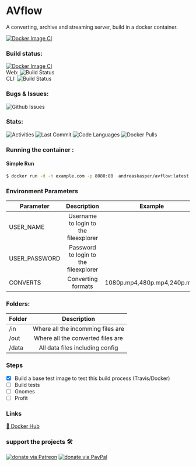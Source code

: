 # AVflow
A converting, archive and streaming server, build in a docker container.

[![Docker Image CI](https://github.com/andreaskasper/AVflow/actions/workflows/docker-ci.yml/badge.svg)](https://github.com/andreaskasper/AVflow/actions/workflows/docker-ci.yml)

### Build status:
[![Docker Image CI](https://github.com/andreaskasper/AVflow/actions/workflows/docker-ci.yml/badge.svg)](https://github.com/andreaskasper/AVflow/actions/workflows/docker-ci.yml)<br/>
Web: ![Build Status](https://img.shields.io/docker/image-size/andreaskasper/avflow/web)<br/>
CLI: ![Build Status](https://img.shields.io/docker/image-size/andreaskasper/avflow/cli)

### Bugs & Issues:
![Github Issues](https://img.shields.io/github/issues/andreaskasper/AVflow.svg)

### Stats:
![Activities](https://img.shields.io/github/commit-activity/m/andreaskasper/AVflow.svg)
![Last Commit](https://img.shields.io/github/last-commit/andreaskasper/AVflow.svg)
![Code Languages](https://img.shields.io/github/languages/top/andreaskasper/AVflow.svg)
![Docker Pulls](https://img.shields.io/docker/pulls/andreaskasper/avflow.svg)

### Running the container :

#### Simple Run

```sh
$ docker run -d -h example.com -p 8080:80  andreaskasper/avflow:latest
```

### Environment Parameters
| Parameter     | Description                                             | Example                     |
| ------------- |:-------------------------------------------------------:|:---------------------------:|
| USER_NAME     | Username to login to the fileexplorer                   |                             |
| USER_PASSWORD | Password to login to the fileexplorer                   |                             |
| CONVERTS      | Converting formats                                      | 1080p.mp4,480p.mp4,240p.mp4 |



### Folders:
| Folder        | Description                       |
| ------------- |:---------------------------------:|
| /in           | Where all the incomming files are |
| /out          | Where all the converted files are |
| /data         | All data files including config   |



### Steps
- [x] Build a base test image to test this build process (Travis/Docker)
- [ ] Build tests
- [ ] Gnomes
- [ ] Profit

### Links
[🐋 Docker Hub]([https://hub.docker.com/r/andreaskasper/avflow](https://hub.docker.com/r/andreaskasper/avflow))

### support the projects :hammer_and_wrench:
[![donate via Patreon](https://img.shields.io/badge/Donate-Patreon-green.svg)](https://www.patreon.com/AndreasKasper)
[![donate via PayPal](https://img.shields.io/badge/Donate-PayPal-green.svg)](https://www.paypal.me/AndreasKasper)
